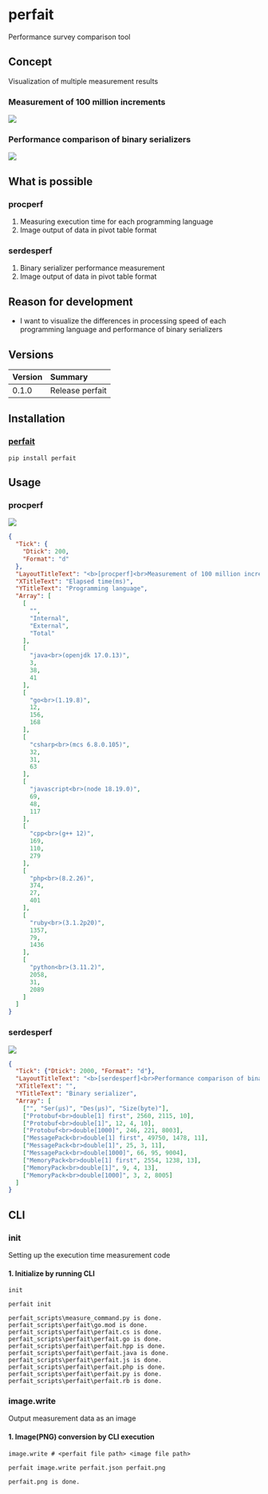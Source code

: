 # perfait
Performance survey comparison tool

## Concept
Visualization of multiple measurement results

### Measurement of 100 million increments
![](./images/procperf.png)

### Performance comparison of binary serializers
![](./images/serdesperf.png)

## What is possible
### procperf
1. Measuring execution time for each programming language
2. Image output of data in pivot table format

### serdesperf
1. Binary serializer performance measurement
2. Image output of data in pivot table format

## Reason for development
- I want to visualize the differences in processing speed of each programming language and performance of binary serializers

## Versions

|Version|Summary|
|:--|:--|
|0.1.0|Release perfait|

## Installation
### [perfait](https://pypi.org/project/perfait/)
`pip install perfait`

## Usage
### procperf
![](./images/procperf.png)
```json
{
  "Tick": {
    "Dtick": 200,
    "Format": "d"
  },
  "LayoutTitleText": "<b>[procperf]<br>Measurement of 100 million increments</b>",
  "XTitleText": "Elapsed time(ms)",
  "YTitleText": "Programming language",
  "Array": [
    [
      "",
      "Internal",
      "External",
      "Total"
    ],
    [
      "java<br>(openjdk 17.0.13)",
      3,
      38,
      41
    ],
    [
      "go<br>(1.19.8)",
      12,
      156,
      168
    ],
    [
      "csharp<br>(mcs 6.8.0.105)",
      32,
      31,
      63
    ],
    [
      "javascript<br>(node 18.19.0)",
      69,
      48,
      117
    ],
    [
      "cpp<br>(g++ 12)",
      169,
      110,
      279
    ],
    [
      "php<br>(8.2.26)",
      374,
      27,
      401
    ],
    [
      "ruby<br>(3.1.2p20)",
      1357,
      79,
      1436
    ],
    [
      "python<br>(3.11.2)",
      2058,
      31,
      2089
    ]
  ]
}
```

### serdesperf
![](./images/serdesperf.png)
```json
{
  "Tick": {"Dtick": 2000, "Format": "d"},
  "LayoutTitleText": "<b>[serdesperf]<br>Performance comparison of binary serializers</b>",
  "XTitleText": "",
  "YTitleText": "Binary serializer",
  "Array": [
    ["", "Ser(μs)", "Des(μs)", "Size(byte)"],
    ["Protobuf<br>double[1] first", 2560, 2115, 10],
    ["Protobuf<br>double[1]", 12, 4, 10],
    ["Protobuf<br>double[1000]", 246, 221, 8003],
    ["MessagePack<br>double[1] first", 49750, 1478, 11],
    ["MessagePack<br>double[1]", 25, 3, 11],
    ["MessagePack<br>double[1000]", 66, 95, 9004],
    ["MemoryPack<br>double[1] first", 2554, 1238, 13],
    ["MemoryPack<br>double[1]", 9, 4, 13],
    ["MemoryPack<br>double[1000]", 3, 2, 8005]
  ]
}
```

## CLI
### init
Setting up the execution time measurement code

#### 1. Initialize by running CLI
```
init
```
`perfait init`
```
perfait_scripts\measure_command.py is done.
perfait_scripts\perfait\go.mod is done.
perfait_scripts\perfait\perfait.cs is done.
perfait_scripts\perfait\perfait.go is done.
perfait_scripts\perfait\perfait.hpp is done.
perfait_scripts\perfait\perfait.java is done.
perfait_scripts\perfait\perfait.js is done.
perfait_scripts\perfait\perfait.php is done.
perfait_scripts\perfait\perfait.py is done.
perfait_scripts\perfait\perfait.rb is done.
```

### image.write
Output measurement data as an image

#### 1. Image(PNG) conversion by CLI execution
```
image.write # <perfait file path> <image file path>
```
`perfait image.write perfait.json perfait.png`
```
perfait.png is done.
```
